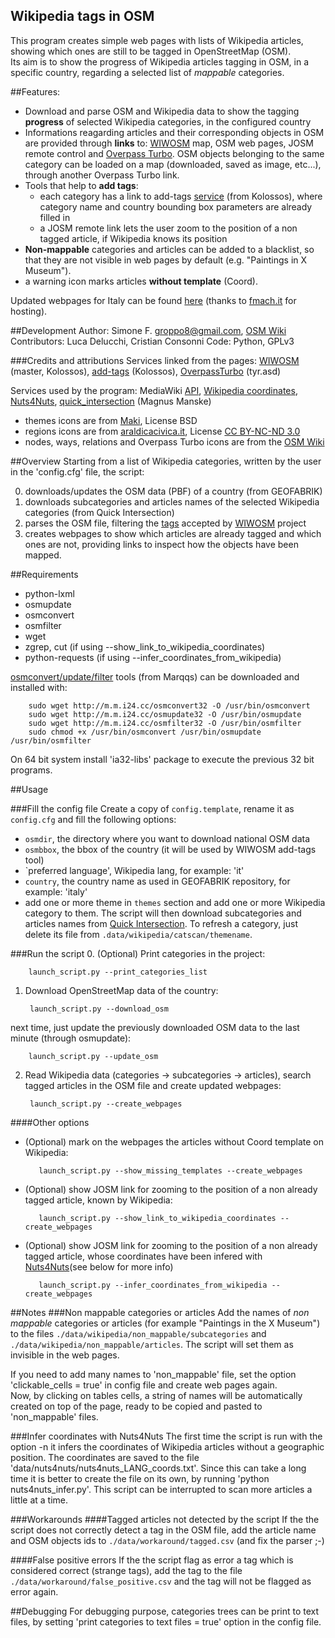 Wikipedia tags in OSM
---------------------
This program creates simple web pages with lists of Wikipedia articles, showing which ones are still to be tagged in OpenStreetMap (OSM).<br>
Its aim is to show the progress of Wikipedia articles tagging in OSM, in a specific country, regarding a selected list of *mappable* categories.

##Features:
* Download and parse OSM and Wikipedia data to show the tagging **progress** of selected Wikipedia categories, in the configured country
* Informations reagarding articles and their corresponding objects in OSM are provided through **links** to: [WIWOSM](https://wiki.openstreetmap.org/wiki/WIWOSM) map, OSM web pages, JOSM remote control and [Overpass Turbo](http://overpass-turbo.eu/). OSM objects belonging to the same category can be loaded on a map (downloaded, saved as image, etc...), through another Overpass Turbo link.
* Tools that help to **add tags**:
    * each category has a link to add-tags [service](http://wiki.openstreetmap.org/wiki/JOSM/Plugins/RemoteControl/Add-tags) (from Kolossos), where category name and country bounding box parameters are already filled in
    * a JOSM remote link lets the user zoom to the position of a non tagged article, if Wikipedia knows its position
* **Non-mappable** categories and articles can be added to a blacklist, so that they are not visible in web pages by default (e.g. "Paintings in X Museum").
* a warning icon marks articles **without template** (Coord).

Updated webpages for Italy can be found [here](http://geodati.fmach.it/gfoss_geodata/osm/wtosm/index.html) (thanks to [fmach.it](http://fmach.it) for hosting).

##Development
Author: Simone F. <groppo8@gmail.com>, [OSM Wiki](http://wiki.openstreetmap.org/wiki/User:Groppo/)
Contributors: Luca Delucchi, Cristian Consonni
Code: Python, GPLv3

###Credits and attributions
Services linked from the pages: [WIWOSM](http://wiki.openstreetmap.org/wiki/WIWOSM) (master, Kolossos), [add-tags](http://wiki.openstreetmap.org/wiki/JOSM/Plugins/RemoteControl/Add-tags) (Kolossos), [OverpassTurbo](http://overpass-turbo.eu/) (tyr.asd)

Services used by the program: MediaWiki [API](https://www.mediawiki.org/wiki/API:Main_page), [Wikipedia coordinates](https://toolserver.org/~kolossos/wp-world/pg-dumps/wp-world), [Nuts4Nuts](http://nuts4nutsrecon.spaziodati.eu/), [quick_intersection](http://tools.wmflabs.org/catscan2/quick_intersection.php) (Magnus Manske)

* themes icons are from [Maki](https://github.com/mapbox/maki), License BSD
* regions icons are from [araldicacivica.it](http://www.araldicacivica.it), License [CC BY-NC-ND 3.0](http://creativecommons.org/licenses/by-nc-nd/3.0/it/)
* nodes, ways, relations and Overpass Turbo icons are from the [OSM Wiki](http://wiki.openstreetmap.org/)

##Overview
Starting from a list of Wikipedia categories, written by the user in the 'config.cfg' file, the script:

0. downloads/updates the OSM data (PBF) of a country (from GEOFABRIK)
1. downloads subcategories and articles names of the selected Wikipedia categories (from Quick Intersection)
2. parses the OSM file, filtering the [tags](http://wiki.openstreetmap.org/wiki/Wikipedia) accepted by [WIWOSM](https://wiki.openstreetmap.org/wiki/WIWOSM) project
3. creates webpages to show which articles are already tagged and which ones are not, providing links to inspect how the objects have been mapped.

##Requirements
* python-lxml
* osmupdate
* osmconvert
* osmfilter
* wget
* zgrep, cut (if using --show_link_to_wikipedia_coordinates)
* python-requests (if using --infer_coordinates_from_wikipedia)

[osmconvert/update/filter](http://wiki.openstreetmap.org/wiki/Osmconvert) tools (from Marqqs) can be downloaded and installed with:

        sudo wget http://m.m.i24.cc/osmconvert32 -O /usr/bin/osmconvert
        sudo wget http://m.m.i24.cc/osmupdate32 -O /usr/bin/osmupdate
        sudo wget http://m.m.i24.cc/osmfilter32 -O /usr/bin/osmfilter
        sudo chmod +x /usr/bin/osmconvert /usr/bin/osmupdate /usr/bin/osmfilter
    
On 64 bit system install 'ia32-libs' package to execute the previous 32 bit programs.

##Usage

###Fill the config file
Create a copy of `config.template`, rename it as `config.cfg` and fill the following options:

* `osmdir`, the directory where you want to download national OSM data
* `osmbbox`, the bbox of the country (it will be used by WIWOSM add-tags tool)
* `preferred language', Wikipedia lang, for example: 'it'
* `country`, the country name as used in GEOFABRIK repository, for example: 'italy'
* add one or more theme in `themes` section and add one or more Wikipedia category to them. The script will then download subcategories and articles names from [Quick Intersection](http://tools.wmflabs.org/catscan2/quick_intersection.php). To refresh a category, just delete its file from `.data/wikipedia/catscan/themename`.

###Run the script
0. (Optional) Print categories in the project:

        launch_script.py --print_categories_list

1. Download OpenStreetMap data of the country:

        launch_script.py --download_osm
next time, just update the previously downloaded OSM data to the last minute (through osmupdate):

        launch_script.py --update_osm

2. Read Wikipedia data (categories -> subcategories -> articles), search tagged articles in the OSM file and create updated webpages:

        launch_script.py --create_webpages

####Other options
* (Optional) mark on the webpages the articles without Coord template on Wikipedia:

         launch_script.py --show_missing_templates --create_webpages
        
* (Optional) show JOSM link for zooming to the position of a non already tagged article, known by Wikipedia:

         launch_script.py --show_link_to_wikipedia_coordinates --create_webpages
       
* (Optional) show JOSM link for zooming to the position of a non already tagged article, whose coordinates have been infered with [Nuts4Nuts](https://github.com/SpazioDati/Nuts4Nuts)(see below for more info)

         launch_script.py --infer_coordinates_from_wikipedia --create_webpages

##Notes
###Non mappable categories or articles
Add the names of *non mappable* categories or articles (for example "Paintings in the X Museum") to the files `./data/wikipedia/non_mappable/subcategories` and `./data/wikipedia/non_mappable/articles`. The script will set them as invisible in the web pages.

If you need to add many names to 'non_mappable' file, set the option 'clickable_cells = true' in config file and create web pages again.<br>Now, by clicking on tables cells, a string of names will be automatically created on top of the page, ready to be copied and pasted to 'non_mappable' files.

###Infer coordinates with Nuts4Nuts
The first time the script is run with the option -n it infers the coordinates of Wikipedia articles without a geographic position. The coordinates are saved to the file 'data/nuts4nuts/nuts4nuts_LANG_coords.txt'. Since this can take a long time it is better to create the file on its own, by running 'python nuts4nuts_infer.py'. This script can be interrupted to scan more articles a little at a time.

###Workarounds
####Tagged articles not detected by the script
If the the script does not correctly detect a tag in the OSM file, add the article name and OSM objects ids to `./data/workaround/tagged.csv` (and fix the parser ;-)

####False positive errors
If the the script flag as error a tag which is considered correct (strange tags), add the tag to the file `./data/workaround/false_positive.csv` and the tag will not be flagged as error again.

##Debugging
For debugging purpose, categories trees can be print to text files, by setting 'print categories to text files = true' option in the config file.